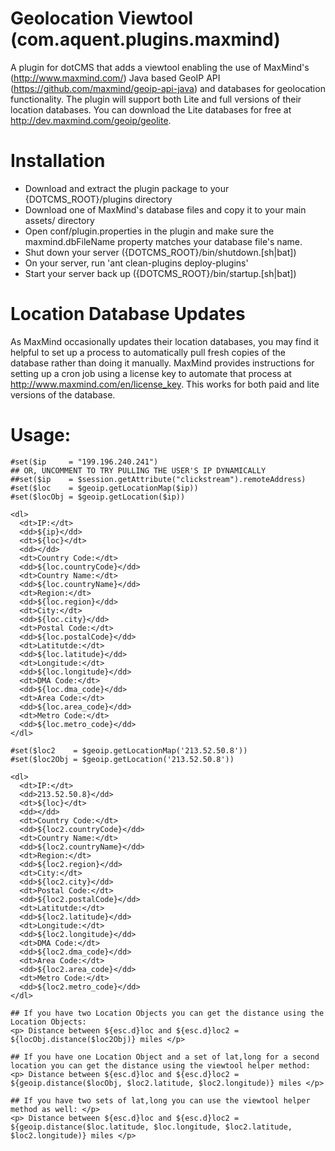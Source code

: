 Geolocation Viewtool (com.aquent.plugins.maxmind)
=================================================
A plugin for dotCMS that adds a viewtool enabling the use of MaxMind's (http://www.maxmind.com/) Java based GeoIP API (https://github.com/maxmind/geoip-api-java) and databases for geolocation functionality. The plugin will support both Lite and full versions of their location databases. You can download the Lite databases for free at http://dev.maxmind.com/geoip/geolite.

Installation
==================================
* Download and extract the plugin package to your {DOTCMS_ROOT}/plugins directory
* Download one of MaxMind's database files and copy it to your main assets/ directory
* Open conf/plugin.properties in the plugin and make sure the maxmind.dbFileName property matches your database file's name.
* Shut down your server ({DOTCMS_ROOT}/bin/shutdown.[sh|bat])
* On your server, run 'ant clean-plugins deploy-plugins'
* Start your server back up ({DOTCMS_ROOT}/bin/startup.[sh|bat])

Location Database Updates
=========================
As MaxMind occasionally updates their location databases, you may find it helpful to set up a process to automatically pull fresh copies of the database rather than doing it manually. MaxMind provides instructions for setting up a cron job using a license key to automate that process at http://www.maxmind.com/en/license_key. This works for both paid and lite versions of the database.

Usage:
======
```velocity
#set($ip     = "199.196.240.241")
## OR, UNCOMMENT TO TRY PULLING THE USER'S IP DYNAMICALLY
##set($ip    = $session.getAttribute("clickstream").remoteAddress)
#set($loc    = $geoip.getLocationMap($ip))
#set($locObj = $geoip.getLocation($ip))

<dl> 
  <dt>IP:</dt>
  <dd>${ip}</dd>
  <dt>${loc}</dt>
  <dd></dd>
  <dt>Country Code:</dt>
  <dd>${loc.countryCode}</dd>
  <dt>Country Name:</dt>
  <dd>${loc.countryName}</dd>
  <dt>Region:</dt>
  <dd>${loc.region}</dd>
  <dt>City:</dt>
  <dd>${loc.city}</dd>
  <dt>Postal Code:</dt>
  <dd>${loc.postalCode}</dd>
  <dt>Latitutde:</dt>
  <dd>${loc.latitude}</dd>
  <dt>Longitude:</dt>
  <dd>${loc.longitude}</dd>
  <dt>DMA Code:</dt>
  <dd>${loc.dma_code}</dd>
  <dt>Area Code:</dt>
  <dd>${loc.area_code}</dd>
  <dt>Metro Code:</dt>
  <dd>${loc.metro_code}</dd>
</dl>

#set($loc2    = $geoip.getLocationMap('213.52.50.8'))
#set($loc2Obj = $geoip.getLocation('213.52.50.8'))

<dl> 
  <dt>IP:</dt>
  <dd>213.52.50.8}</dd>
  <dt>${loc}</dt>
  <dd></dd>
  <dt>Country Code:</dt>
  <dd>${loc2.countryCode}</dd>
  <dt>Country Name:</dt>
  <dd>${loc2.countryName}</dd>
  <dt>Region:</dt>
  <dd>${loc2.region}</dd>
  <dt>City:</dt>
  <dd>${loc2.city}</dd>
  <dt>Postal Code:</dt>
  <dd>${loc2.postalCode}</dd>
  <dt>Latitutde:</dt>
  <dd>${loc2.latitude}</dd>
  <dt>Longitude:</dt>
  <dd>${loc2.longitude}</dd>
  <dt>DMA Code:</dt>
  <dd>${loc2.dma_code}</dd>
  <dt>Area Code:</dt>
  <dd>${loc2.area_code}</dd>
  <dt>Metro Code:</dt>
  <dd>${loc2.metro_code}</dd>
</dl>

## If you have two Location Objects you can get the distance using the Location Objects:
<p> Distance between ${esc.d}loc and ${esc.d}loc2 = ${locObj.distance($loc2Obj)} miles </p>

## If you have one Location Object and a set of lat,long for a second location you can get the distance using the viewtool helper method:
<p> Distance between ${esc.d}loc and ${esc.d}loc2 = ${geoip.distance($locObj, $loc2.latitude, $loc2.longitude)} miles </p>

## If you have two sets of lat,long you can use the viewtool helper method as well: </p>
<p> Distance between ${esc.d}loc and ${esc.d}loc2 = ${geoip.distance($loc.latitude, $loc.longitude, $loc2.latitude, $loc2.longitude)} miles </p>
```
